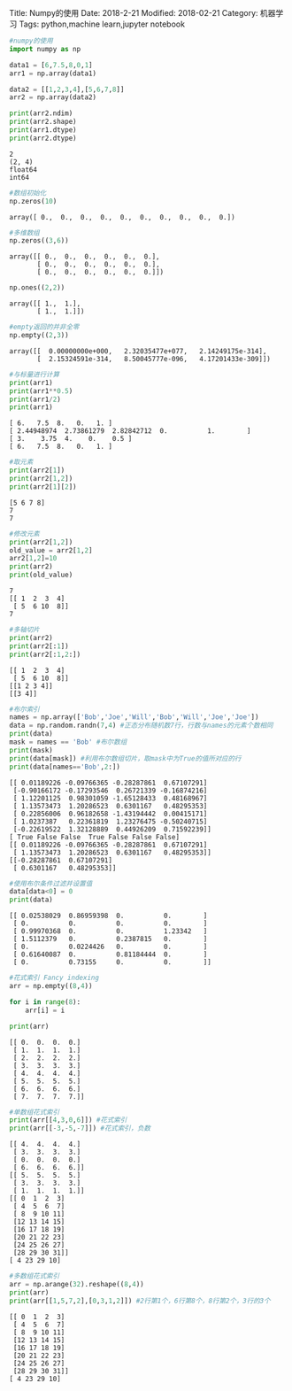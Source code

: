 Title: Numpy的使用
Date: 2018-2-21
Modified: 2018-02-21
Category: 机器学习
Tags: python,machine learn,jupyter notebook


```python
#numpy的使用
import numpy as np
```


```python
data1 = [6,7.5,8,0,1]
arr1 = np.array(data1)
```


```python
data2 = [[1,2,3,4],[5,6,7,8]]
arr2 = np.array(data2)
```


```python
print(arr2.ndim)
print(arr2.shape)
print(arr1.dtype)
print(arr2.dtype)
```

    2
    (2, 4)
    float64
    int64



```python
#数组初始化
np.zeros(10)
```




    array([ 0.,  0.,  0.,  0.,  0.,  0.,  0.,  0.,  0.,  0.])




```python
#多维数组
np.zeros((3,6))
```




    array([[ 0.,  0.,  0.,  0.,  0.,  0.],
           [ 0.,  0.,  0.,  0.,  0.,  0.],
           [ 0.,  0.,  0.,  0.,  0.,  0.]])




```python
np.ones((2,2))
```




    array([[ 1.,  1.],
           [ 1.,  1.]])




```python
#empty返回的并非全零
np.empty((2,3))
```




    array([[  0.00000000e+000,   2.32035477e+077,   2.14249175e-314],
           [  2.15324591e-314,   8.50045777e-096,   4.17201433e-309]])




```python
#与标量进行计算
print(arr1)
print(arr1**0.5)
print(arr1/2)
print(arr1)
```

    [ 6.   7.5  8.   0.   1. ]
    [ 2.44948974  2.73861279  2.82842712  0.          1.        ]
    [ 3.    3.75  4.    0.    0.5 ]
    [ 6.   7.5  8.   0.   1. ]



```python
#取元素
print(arr2[1])
print(arr2[1,2])
print(arr2[1][2])
```

    [5 6 7 8]
    7
    7



```python
#修改元素
print(arr2[1,2])
old_value = arr2[1,2]
arr2[1,2]=10
print(arr2)
print(old_value)
```

    7
    [[ 1  2  3  4]
     [ 5  6 10  8]]
    7



```python
#多轴切片
print(arr2)
print(arr2[:1])
print(arr2[:1,2:])
```

    [[ 1  2  3  4]
     [ 5  6 10  8]]
    [[1 2 3 4]]
    [[3 4]]



```python
#布尔索引
names = np.array(['Bob','Joe','Will','Bob','Will','Joe','Joe'])
data = np.random.randn(7,4) #正态分布随机数7行，行数与names的元素个数相同
print(data)
mask = names == 'Bob' #布尔数组
print(mask)
print(data[mask]) #利用布尔数组切片，取mask中为True的值所对应的行
print(data[names=='Bob',2:])

```

    [[ 0.01189226 -0.09766365 -0.28287861  0.67107291]
     [-0.90166172 -0.17293546  0.26721339 -0.16874216]
     [ 1.12201125  0.98301059 -1.65128433  0.48168967]
     [ 1.13573473  1.20286523  0.6301167   0.48295353]
     [ 0.22856006  0.96182658 -1.43194442  0.00415171]
     [ 1.0237387   0.22361819  1.23276475 -0.50240715]
     [-0.22619522  1.32128889  0.44926209  0.71592239]]
    [ True False False  True False False False]
    [[ 0.01189226 -0.09766365 -0.28287861  0.67107291]
     [ 1.13573473  1.20286523  0.6301167   0.48295353]]
    [[-0.28287861  0.67107291]
     [ 0.6301167   0.48295353]]



```python
#使用布尔条件过滤并设置值
data[data<0] = 0
print(data)


```

    [[ 0.02538029  0.86959398  0.          0.        ]
     [ 0.          0.          0.          0.        ]
     [ 0.99970368  0.          0.          1.23342   ]
     [ 1.5112379   0.          0.2387815   0.        ]
     [ 0.          0.0224426   0.          0.        ]
     [ 0.61640087  0.          0.81184444  0.        ]
     [ 0.          0.73155     0.          0.        ]]



```python
#花式索引 Fancy indexing
arr = np.empty((8,4))

for i in range(8):
    arr[i] = i

print(arr)
```

    [[ 0.  0.  0.  0.]
     [ 1.  1.  1.  1.]
     [ 2.  2.  2.  2.]
     [ 3.  3.  3.  3.]
     [ 4.  4.  4.  4.]
     [ 5.  5.  5.  5.]
     [ 6.  6.  6.  6.]
     [ 7.  7.  7.  7.]]



```python
#单数组花式索引
print(arr[[4,3,0,6]]) #花式索引
print(arr[[-3,-5,-7]]) #花式索引，负数
```

    [[ 4.  4.  4.  4.]
     [ 3.  3.  3.  3.]
     [ 0.  0.  0.  0.]
     [ 6.  6.  6.  6.]]
    [[ 5.  5.  5.  5.]
     [ 3.  3.  3.  3.]
     [ 1.  1.  1.  1.]]
    [[ 0  1  2  3]
     [ 4  5  6  7]
     [ 8  9 10 11]
     [12 13 14 15]
     [16 17 18 19]
     [20 21 22 23]
     [24 25 26 27]
     [28 29 30 31]]
    [ 4 23 29 10]



```python
#多数组花式索引
arr = np.arange(32).reshape((8,4))
print(arr)
print(arr[[1,5,7,2],[0,3,1,2]]) #2行第1个，6行第8个，8行第2个，3行的3个
```

    [[ 0  1  2  3]
     [ 4  5  6  7]
     [ 8  9 10 11]
     [12 13 14 15]
     [16 17 18 19]
     [20 21 22 23]
     [24 25 26 27]
     [28 29 30 31]]
    [ 4 23 29 10]

